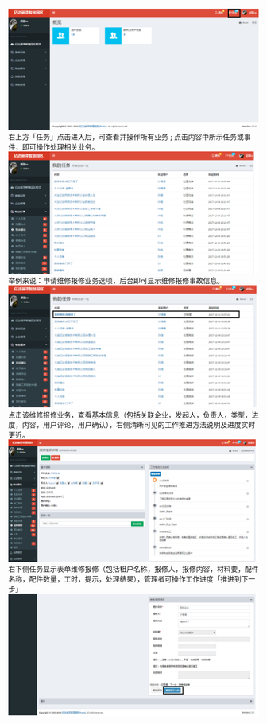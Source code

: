 ![](/assets/通知3.png)右上方「任务」点击进入后，可查看并操作所有业务 ; 点击内容中所示任务或事件，即可操作处理相关业务。![](/assets/任务.png)举例来说：申请维修报修业务选项，后台即可显示维修报修事故信息。![](/assets/任务2.png)点击该维修报修业务，查看基本信息（包括关联企业，发起人，负责人，类型，进度，内容，用户评论，用户确认），右侧清晰可见的工作推进方法说明及进度实时更近。![](/assets/任务3.png)右下侧任务显示表单维修报修（包括租户名称，报修人，报修内容，材料要，配件名称，配件数量，工时，提示，处理结果），管理者可操作工作进度「推进到下一步」![](/assets/任务4.png)

